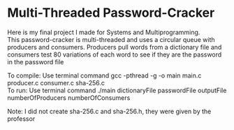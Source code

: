 # Multi-Threaded Password-Cracker
Here is my final project I made for Systems and Multiprogramming.
<br>
This password-cracker is multi-threaded and uses a circular queue with producers and consumers.
Producers pull words from a dictionary file and consumers test 80 variations of each word to see if they are the password in the password file

To compile: Use terminal command gcc -pthread -g -o main main.c producer.c consumer.c sha-256.c
<br>
To run: Use terminal command ./main dictionaryFile passwordFile outputFile numberOfProducers numberOfConsumers

Note: I did not create sha-256.c and sha-256.h, they were given by the professor
